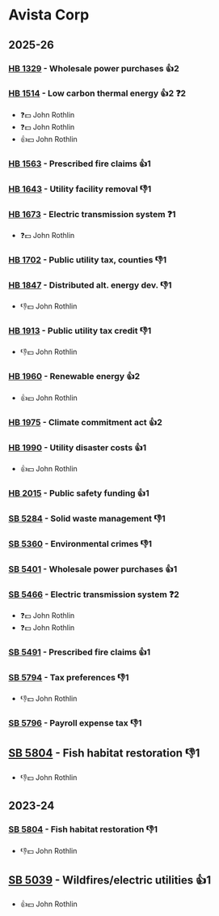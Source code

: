 # Avista Corp
## 2025-26

### [HB 1329](/bill/2025-26/hb/1329/) - Wholesale power purchases 👍2  

### [HB 1514](/bill/2025-26/hb/1514/) - Low carbon thermal energy 👍2  ❓2
* ❓💵 John Rothlin
* ❓💵 John Rothlin
* 👍💵 John Rothlin

### [HB 1563](/bill/2025-26/hb/1563/) - Prescribed fire claims 👍1  

### [HB 1643](/bill/2025-26/hb/1643/) - Utility facility removal  👎1 

### [HB 1673](/bill/2025-26/hb/1673/) - Electric transmission system   ❓1
* ❓💵 John Rothlin

### [HB 1702](/bill/2025-26/hb/1702/) - Public utility tax, counties  👎1 

### [HB 1847](/bill/2025-26/hb/1847/) - Distributed alt. energy dev.  👎1 
* 👎💵 John Rothlin

### [HB 1913](/bill/2025-26/hb/1913/) - Public utility tax credit  👎1 
* 👎💵 John Rothlin

### [HB 1960](/bill/2025-26/hb/1960/) - Renewable energy 👍2  
* 👍💵 John Rothlin

### [HB 1975](/bill/2025-26/hb/1975/) - Climate commitment act 👍2  

### [HB 1990](/bill/2025-26/hb/1990/) - Utility disaster costs 👍1  
* 👍💵 John Rothlin

### [HB 2015](/bill/2025-26/hb/2015/) - Public safety funding 👍1  

### [SB 5284](/bill/2025-26/sb/5284/) - Solid waste management  👎1 

### [SB 5360](/bill/2025-26/sb/5360/) - Environmental crimes  👎1 

### [SB 5401](/bill/2025-26/sb/5401/) - Wholesale power purchases 👍1  

### [SB 5466](/bill/2025-26/sb/5466/) - Electric transmission system   ❓2
* ❓💵 John Rothlin
* ❓💵 John Rothlin

### [SB 5491](/bill/2025-26/sb/5491/) - Prescribed fire claims 👍1  

### [SB 5794](/bill/2025-26/sb/5794/) - Tax preferences  👎1 
* 👎💵 John Rothlin

### [SB 5796](/bill/2025-26/sb/5796/) - Payroll expense tax  👎1 

## [SB 5804](/bill/2025-26/sb/5804/) - Fish habitat restoration  👎1 
* 👎💵 John Rothlin

## 2023-24

### [SB 5804](/bill/2023-24/sb/5804/) - Fish habitat restoration  👎1 
* 👎💵 John Rothlin

## [SB 5039](/bill/2023-24/sb/5039/) - Wildfires/electric utilities 👍1  
* 👍💵 John Rothlin
